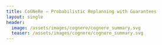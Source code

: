 ```yaml
---
title: CoGNeRe – Probabilistic Replanning with Guarantees
layout: single
header:
  image: /assets/images/cognere/cognere_summary.svg
  teaser: /assets/images/cognere/cognere_summary.svg
---
```



